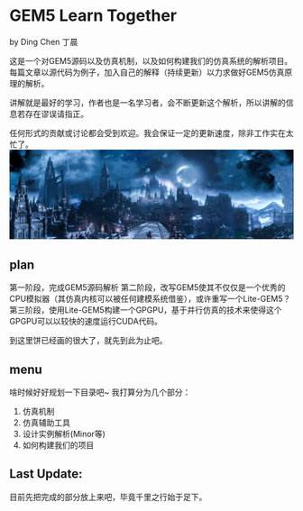 # GEM5 Learn Together
by Ding Chen 丁晨

这是一个对GEM5源码以及仿真机制，以及如何构建我们的仿真系统的解析项目。每篇文章以源代码为例子，加入自己的解释（持续更新）以力求做好GEM5仿真原理的解析。

讲解就是最好的学习，作者也是一名学习者，会不断更新这个解析，所以讲解的信息若存在谬误请指正。

任何形式的贡献或讨论都会受到欢迎。我会保证一定的更新速度，除非工作实在太忙了。
![alt text](image-1.png)
## plan

第一阶段，完成GEM5源码解析
第二阶段，改写GEM5使其不仅仅是一个优秀的CPU模拟器（其仿真内核可以被任何建模系统借鉴），或许重写一个Lite-GEM5？
第三阶段，使用Lite-GEM5构建一个GPGPU，基于并行仿真的技术来使得这个GPGPU可以以较快的速度运行CUDA代码。

到这里饼已经画的很大了，就先到此为止吧。

## menu

啥时候好好规划一下目录吧~
我打算分为几个部分：
1. 仿真机制
2. 仿真辅助工具
3. 设计实例解析(Minor等)
4. 如何构建我们的项目

## Last Update:
目前先把完成的部分放上来吧，毕竟千里之行始于足下。